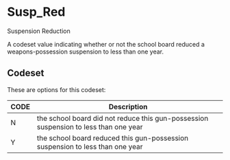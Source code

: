 
# Susp_Red

Suspension Reduction

A codeset value indicating whether or not the school board reduced a weapons-possession suspension to less than one year.

## Codeset

These are options for this codeset:

| CODE   | Description                                                                          |
|--------|--------------------------------------------------------------------------------------|
| N      | the school board did not reduce this gun-possession suspension to less than one year |
| Y      | the school board reduced this gun-possession suspension to less than one year        |

    
